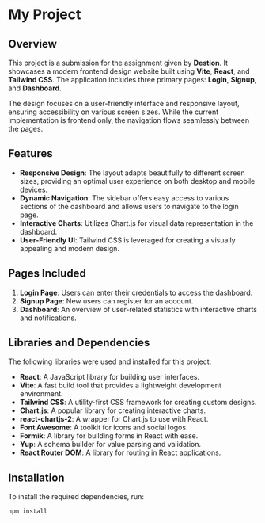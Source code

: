 # My Project

## Overview

This project is a submission for the assignment given by **Destion**. It showcases a modern frontend design website built using **Vite**, **React**, and **Tailwind CSS**. The application includes three primary pages: **Login**, **Signup**, and **Dashboard**. 

The design focuses on a user-friendly interface and responsive layout, ensuring accessibility on various screen sizes. While the current implementation is frontend only, the navigation flows seamlessly between the pages.

## Features

- **Responsive Design**: The layout adapts beautifully to different screen sizes, providing an optimal user experience on both desktop and mobile devices.
- **Dynamic Navigation**: The sidebar offers easy access to various sections of the dashboard and allows users to navigate to the login page.
- **Interactive Charts**: Utilizes Chart.js for visual data representation in the dashboard.
- **User-Friendly UI**: Tailwind CSS is leveraged for creating a visually appealing and modern design.

## Pages Included

1. **Login Page**: Users can enter their credentials to access the dashboard.
2. **Signup Page**: New users can register for an account.
3. **Dashboard**: An overview of user-related statistics with interactive charts and notifications.

## Libraries and Dependencies

The following libraries were used and installed for this project:

- **React**: A JavaScript library for building user interfaces.
- **Vite**: A fast build tool that provides a lightweight development environment.
- **Tailwind CSS**: A utility-first CSS framework for creating custom designs.
- **Chart.js**: A popular library for creating interactive charts.
- **react-chartjs-2**: A wrapper for Chart.js to use with React.
- **Font Awesome**: A toolkit for icons and social logos.
- **Formik**: A library for building forms in React with ease.
- **Yup**: A schema builder for value parsing and validation.
- **React Router DOM**: A library for routing in React applications.

## Installation

To install the required dependencies, run:

```bash
npm install
